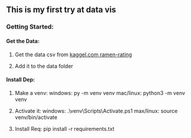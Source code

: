 ## This is my first try at data vis

### Getting Started:

#### Get the Data:
1. Get the data csv from 
[kaggel.com ramen-rating](https://www.kaggle.com/residentmario/ramen-ratings?select=ramen-ratings.csv) 

2. Add it to the data folder

#### Install Dep:
1. Make a venv:
    windows: py -m venv venv
    mac/linux: python3 -m venv venv

2. Activate it:
    windows: .\venv\Scripts\Activate.ps1
    max/linux: source venv/bin/activate

3. Install Req:
    pip install -r requirements.txt